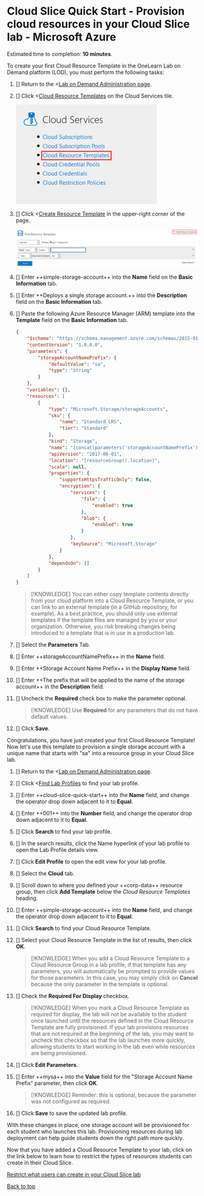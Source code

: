 # Cloud Slice Quick Start - Provision cloud resources in your Cloud Slice lab - Microsoft Azure

Estimated time to completion: **10 minutes**.

To create your first Cloud Resource Template in the OneLearn Lab on Demand platform (LOD), you must perform the following tasks:

1. [] Return to the <[Lab on Demand Administration page](/Admin).

1. [] Click <[Cloud Resource Templates](/CloudTemplate) on the Cloud Services tile.

   ![Cloud Resource Templates](images/lod-open-cloud-resource-templates.png)

1. [] Click <[Create Resource Template](/CloudTemplate/Create) in the upper-right corner of the page.

   ![Create Cloud Resource Template](images/lod-create-cloud-resource-template.png)

1. [] Enter ++simple-storage-account++ into the **Name** field on the **Basic Information** tab.

1. [] Enter ++Deploys a single storage account.++ into the **Description** field on the **Basic Information** tab.

1. [] Paste the following Azure Resource Manager (ARM) template into the **Template** field on the **Basic Information** tab.

    ```json
    {
        "$schema": "https://schema.management.azure.com/schemas/2015-01-01/deploymentTemplate.json#",
        "contentVersion": "1.0.0.0",
        "parameters": {
            "storageAccountNamePrefix": {
                "defaultValue": "sa",
                "type": "String"
            }
        },
        "variables": {},
        "resources": [
            {
                "type": "Microsoft.Storage/storageAccounts",
                "sku": {
                    "name": "Standard_LRS",
                    "tier": "Standard"
                },
                "kind": "Storage",
                "name": "[concat(parameters('storageAccountNamePrefix'), uniqueString(resourceGroup().id))]",
                "apiVersion": "2017-06-01",
                "location": "[resourceGroup().location]",
                "scale": null,
                "properties": {
                    "supportsHttpsTrafficOnly": false,
                    "encryption": {
                        "services": {
                            "file": {
                                "enabled": true
                            },
                            "blob": {
                                "enabled": true
                            }
                        },
                        "keySource": "Microsoft.Storage"
                    }
                },
                "dependsOn": []
            }
        ]
    }    
    ```

    > [!KNOWLEDGE] You can either copy template contents directly from your cloud platform into a Cloud Resource Template, or you can link to an external template (in a GitHub repository, for example). As a best practice, you should only use external templates if the template files are managed by you or your organization. Otherwise, you risk breaking changes being introduced to a template that is in use in a production lab.

1. [] Select the **Parameters** Tab.

1. [] Enter ++storageAccountNamePrefix++ in the **Name** field.

1. [] Enter ++Storage Account Name Prefix++ in the **Display Name** field.

1. [] Enter ++The prefix that will be applied to the name of the storage account++ in the **Description** field.

1. [] Uncheck the **Required** check box to make the parameter optional.

    > [!KNOWLEDGE] Use **Required** for any parameters that do not have default values.

1. [] Click **Save**.

Congratulations, you have just created your first Cloud Resource Template! Now let's use this template to provision a single storage account with a unique name that starts with "sa" into a resource group in your Cloud Slice lab.

1. [] Return to the <[Lab on Demand Administration page](/Admin).

1. [] Click <[Find Lab Profiles](/LabProfile) to find your lab profile.

1. [] Enter ++cloud-slice-quick-start++ into the **Name** field, and change the operator drop down adjacent to it to **Equal**.

1. [] Enter ++001++ into the **Number** field, and change the operator drop down adjacent to it to **Equal**.

1. [] Click **Search** to find your lab profile.

1. [] In the search results, click the Name hyperlink of your lab profile to open the Lab Profile details view.

1. [] Click **Edit Profile** to open the edit view for your lab profile.

1. [] Select the **Cloud** tab.

1. [] Scroll down to where you defined your ++corp-data++ resource group, then click **Add Template** below the _Cloud Resource Templates_ heading.

1. [] Enter ++simple-storage-account++ into the **Name** field, and change the operator drop down adjacent to it to **Equal**.

1. [] Click **Search** to find your Cloud Resource Template.

1. [] Select your Cloud Resource Template in the list of results, then click **OK**.

    > [!KNOWLEDGE] When you add a Cloud Resource Template to a Cloud Resource Group in a lab profile, if that template has any parameters, you will automatically be prompted to provide values for those parameters. In this case, you may simply click on **Cancel** because the only parameter in the template is optional.

1. [] Check the **Required For Display** checkbox.

    > [!KNOWLEDGE] When you mark a Cloud Resource Template as required for display, the lab will not be available to the student once launched until the resources defined in the Cloud Resource Template are fully provisioned. If your lab provisions resources that are not required at the beginning of the lab, you may want to uncheck this checkbox so that the lab launches more quickly, allowing students to start working in the lab even while resources are being provisioned.

1. [] Click **Edit Parameters**.

1. [] Enter ++mysa++ into the **Value** field for the "Storage Account Name Prefix" parameter, then click **OK**.

    > [!KNOWLEDGE] Reminder: this is optional, because the parameter was not configured as required.

1. [] Click **Save** to save the updated lab profile.

With these changes in place, one storage account will be provisioned for each student who launches this lab. Provisioning resources during lab deployment can help guide students down the right path more quickly.

Now that you have added a Cloud Resource Template to your lab, click on the link below to learn how to restrict the types of resources students can create in their Cloud Slice.

[Restrict what users can create in your Cloud Slice lab](restriction-policies.md)

[Back to top][back-to-top]

[back-to-top]: #cloud-slice-quick-start---provision-cloud-resources-in-your-cloud-slice-lab-microsoft-azure "Return to the top of the document"

